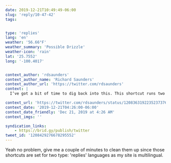 ```yaml
---
date: 2019-12-21T10:49:49-06:00
slug: 'reply/10-47-42'
tags:


type: 'replies'
lang: 'en'
weather: '56.66°F'
weather_summary: 'Possible Drizzle'
weather-icon: 'rain'
lat: '25.7552'
long: '-100.4017'


context_author: 'rdsaunders'
context_author_name: 'Richard Saunders'
context_author_url: 'https://twitter.com/rdsaunders'
context: |
  I’ve got a bit of time to dig back into this. This shortcut runs two other shortcuts. Any chance you could share them too too. I can see the one you shared grabs the contents of the tweet and prepares it to pass to the reply but would be great to see it end to end.

context_url: 'https://twitter.com/rdsaunders/status/1208363192235237376?s=12'
context_date: '2019-12-21T04:26:00-06:00'
context_date_friendly: 'Dec 21, 2019 at 4:26 AM'
context_imgs: ''

syndication_links:
    - https://brid.gy/publish/twitter
tweet_id: '1208429276678295552'
---
```

Yeah no problem, give me a couple of minutes to clean them up since those shortcuts are set for two type: 'replies'
languages as my site is multilingual.